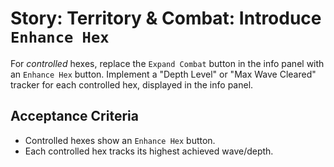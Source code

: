 # Story: Territory & Combat: Introduce `Enhance Hex`

For *controlled* hexes, replace the `Expand Combat` button in the info panel with an `Enhance Hex` button. Implement a "Depth Level" or "Max Wave Cleared" tracker for each controlled hex, displayed in the info panel.

## Acceptance Criteria

*   Controlled hexes show an `Enhance Hex` button.
*   Each controlled hex tracks its highest achieved wave/depth.